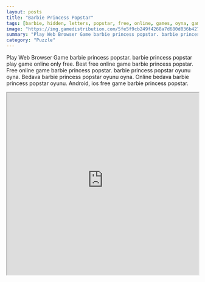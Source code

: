 ```yaml
---
layout: posts
title: "Barbie Princess Popstar"
tags: [barbie, hidden, letters, popstar, free, online, games, oyna, game, free, games, play, play, games]
image: "https://img.gamedistribution.com/5fe5f9cb249f4268a7d680d036b4271b.jpg"
summary: "Play Web Browser Game barbie princess popstar. barbie princess popstar play game online only free. Best free online game barbie princess popstar. Free online game barbie princess popstar. barbie princess popstar oyunu oyna. Bedava barbie princess popstar oyunu oyna. Online bedava barbie princess popstar oyunu. Android, ios free game barbie princess popstar."
category: "Puzzle"
---
```


Play Web Browser Game barbie princess popstar. barbie princess popstar play game online only free. Best free online game barbie princess popstar. Free online game barbie princess popstar. barbie princess popstar oyunu oyna. Bedava barbie princess popstar oyunu oyna. Online bedava barbie princess popstar oyunu. Android, ios free game barbie princess popstar.

<iframe width="100%" height="480px;" src="https://flash.gamedistribution.com?game=5fe5f9cb249f4268a7d680d036b4271b"></iframe>